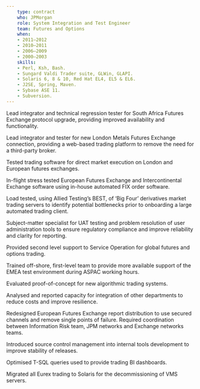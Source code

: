 ```yaml
---
    type: contract
    who: JPMorgan
    role: System Integration and Test Engineer
    team: Futures and Options
    when:
    - 2011–2012
    - 2010–2011
    - 2006–2009
    - 2000–2003
    skills:
    - Perl, Ksh, Bash.
    - Sungard Valdi Trader suite, GLWin, GLAPI.
    - Solaris 6, 8 & 10, Red Hat EL4, EL5 & EL6.
    - J2SE, Spring, Maven.
    - Sybase ASE 11.
    - Subversion.
--- 
```

Lead integrator and technical regression tester for South Africa Futures Exchange protocol upgrade, providing improved availability and functionality.

Lead integrator and tester for new London Metals Futures Exchange connection, providing a web-based trading platform to remove the need for a third-party broker.

Tested trading software for direct market execution on London and European futures exchanges.

In-flight stress tested European Futures Exchange and Intercontinental Exchange software using in-house automated FIX order software.

Load tested, using Allied Testing’s BEST, of ‘Big Four’ derivatives market trading servers to identify potential bottlenecks prior to onboarding a large automated trading client.

Subject-matter specialist for UAT testing and problem resolution of user administration tools to ensure regulatory compliance and improve reliability and clarity for reporting.

Provided second level support to Service Operation for global futures and options trading.

Trained off-shore, first-level team to provide more available support of the EMEA test environment during ASPAC working hours.

Evaluated proof-of-concept for new algorithmic trading systems.

Analysed and reported capacity for integration of other departments to reduce costs and improve resilience.

Redesigned European Futures Exchange report distribution to use secured channels and remove single points of failure. Required coordination between Information Risk team, JPM networks and Exchange networks teams.

Introduced source control management into internal tools development to improve stability of releases.

Optimised T-SQL queries used to provide trading BI dashboards.

Migrated all Eurex trading to Solaris for the decommissioning of VMS servers.
